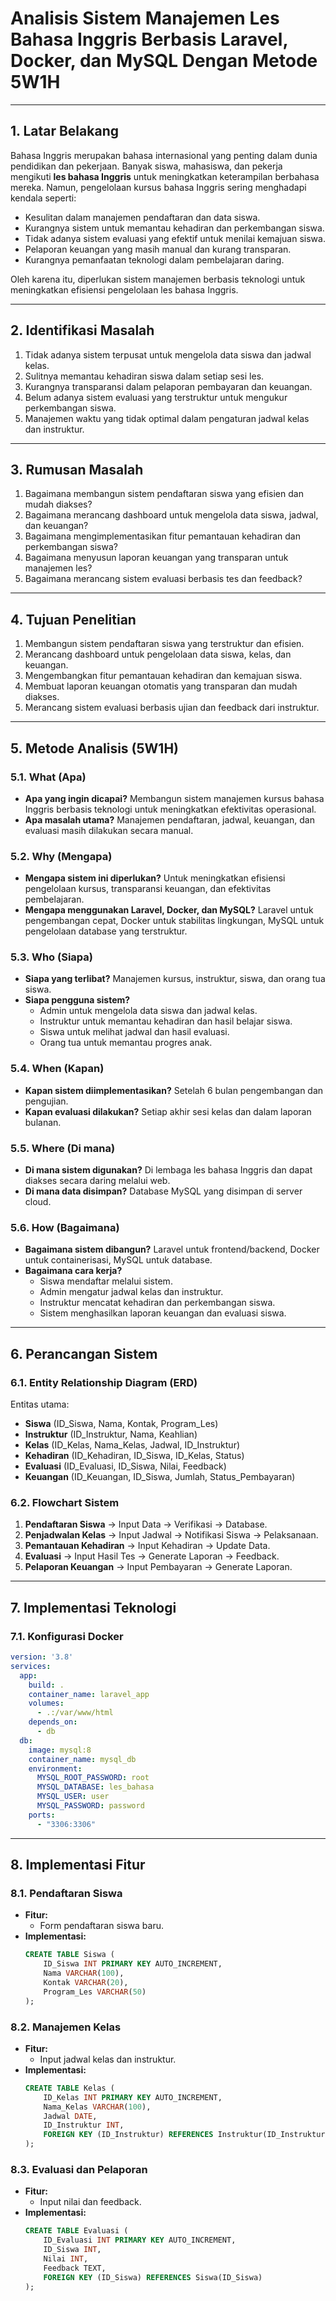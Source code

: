 
# **Analisis Sistem Manajemen Les Bahasa Inggris Berbasis Laravel, Docker, dan MySQL Dengan Metode 5W1H**

---

## **1. Latar Belakang**

Bahasa Inggris merupakan bahasa internasional yang penting dalam dunia pendidikan dan pekerjaan. Banyak siswa, mahasiswa, dan pekerja mengikuti **les bahasa Inggris** untuk meningkatkan keterampilan berbahasa mereka. Namun, pengelolaan kursus bahasa Inggris sering menghadapi kendala seperti:

* Kesulitan dalam manajemen pendaftaran dan data siswa.
* Kurangnya sistem untuk memantau kehadiran dan perkembangan siswa.
* Tidak adanya sistem evaluasi yang efektif untuk menilai kemajuan siswa.
* Pelaporan keuangan yang masih manual dan kurang transparan.
* Kurangnya pemanfaatan teknologi dalam pembelajaran daring.

Oleh karena itu, diperlukan sistem manajemen berbasis teknologi untuk meningkatkan efisiensi pengelolaan les bahasa Inggris.

---

## **2. Identifikasi Masalah**

1. Tidak adanya sistem terpusat untuk mengelola data siswa dan jadwal kelas.
2. Sulitnya memantau kehadiran siswa dalam setiap sesi les.
3. Kurangnya transparansi dalam pelaporan pembayaran dan keuangan.
4. Belum adanya sistem evaluasi yang terstruktur untuk mengukur perkembangan siswa.
5. Manajemen waktu yang tidak optimal dalam pengaturan jadwal kelas dan instruktur.

---

## **3. Rumusan Masalah**

1. Bagaimana membangun sistem pendaftaran siswa yang efisien dan mudah diakses?
2. Bagaimana merancang dashboard untuk mengelola data siswa, jadwal, dan keuangan?
3. Bagaimana mengimplementasikan fitur pemantauan kehadiran dan perkembangan siswa?
4. Bagaimana menyusun laporan keuangan yang transparan untuk manajemen les?
5. Bagaimana merancang sistem evaluasi berbasis tes dan feedback?

---

## **4. Tujuan Penelitian**

1. Membangun sistem pendaftaran siswa yang terstruktur dan efisien.
2. Merancang dashboard untuk pengelolaan data siswa, kelas, dan keuangan.
3. Mengembangkan fitur pemantauan kehadiran dan kemajuan siswa.
4. Membuat laporan keuangan otomatis yang transparan dan mudah diakses.
5. Merancang sistem evaluasi berbasis ujian dan feedback dari instruktur.

---

## **5. Metode Analisis (5W1H)**

### **5.1. What (Apa)**

* **Apa yang ingin dicapai?** Membangun sistem manajemen kursus bahasa Inggris berbasis teknologi untuk meningkatkan efektivitas operasional.
* **Apa masalah utama?** Manajemen pendaftaran, jadwal, keuangan, dan evaluasi masih dilakukan secara manual.

### **5.2. Why (Mengapa)**

* **Mengapa sistem ini diperlukan?** Untuk meningkatkan efisiensi pengelolaan kursus, transparansi keuangan, dan efektivitas pembelajaran.
* **Mengapa menggunakan Laravel, Docker, dan MySQL?** Laravel untuk pengembangan cepat, Docker untuk stabilitas lingkungan, MySQL untuk pengelolaan database yang terstruktur.

### **5.3. Who (Siapa)**

* **Siapa yang terlibat?** Manajemen kursus, instruktur, siswa, dan orang tua siswa.
* **Siapa pengguna sistem?**
  * Admin untuk mengelola data siswa dan jadwal kelas.
  * Instruktur untuk memantau kehadiran dan hasil belajar siswa.
  * Siswa untuk melihat jadwal dan hasil evaluasi.
  * Orang tua untuk memantau progres anak.

### **5.4. When (Kapan)**

* **Kapan sistem diimplementasikan?** Setelah 6 bulan pengembangan dan pengujian.
* **Kapan evaluasi dilakukan?** Setiap akhir sesi kelas dan dalam laporan bulanan.

### **5.5. Where (Di mana)**

* **Di mana sistem digunakan?** Di lembaga les bahasa Inggris dan dapat diakses secara daring melalui web.
* **Di mana data disimpan?** Database MySQL yang disimpan di server cloud.

### **5.6. How (Bagaimana)**

* **Bagaimana sistem dibangun?** Laravel untuk frontend/backend, Docker untuk containerisasi, MySQL untuk database.
* **Bagaimana cara kerja?**
  * Siswa mendaftar melalui sistem.
  * Admin mengatur jadwal kelas dan instruktur.
  * Instruktur mencatat kehadiran dan perkembangan siswa.
  * Sistem menghasilkan laporan keuangan dan evaluasi siswa.

---

## **6. Perancangan Sistem**

### **6.1. Entity Relationship Diagram (ERD)**

Entitas utama:

* **Siswa** (ID_Siswa, Nama, Kontak, Program_Les)
* **Instruktur** (ID_Instruktur, Nama, Keahlian)
* **Kelas** (ID_Kelas, Nama_Kelas, Jadwal, ID_Instruktur)
* **Kehadiran** (ID_Kehadiran, ID_Siswa, ID_Kelas, Status)
* **Evaluasi** (ID_Evaluasi, ID_Siswa, Nilai, Feedback)
* **Keuangan** (ID_Keuangan, ID_Siswa, Jumlah, Status_Pembayaran)

### **6.2. Flowchart Sistem**

1. **Pendaftaran Siswa** → Input Data → Verifikasi → Database.
2. **Penjadwalan Kelas** → Input Jadwal → Notifikasi Siswa → Pelaksanaan.
3. **Pemantauan Kehadiran** → Input Kehadiran → Update Data.
4. **Evaluasi** → Input Hasil Tes → Generate Laporan → Feedback.
5. **Pelaporan Keuangan** → Input Pembayaran → Generate Laporan.

---

## **7. Implementasi Teknologi**

### **7.1. Konfigurasi Docker**

```yaml
version: '3.8'
services:
  app:
    build: .
    container_name: laravel_app
    volumes:
      - .:/var/www/html
    depends_on:
      - db
  db:
    image: mysql:8
    container_name: mysql_db
    environment:
      MYSQL_ROOT_PASSWORD: root
      MYSQL_DATABASE: les_bahasa
      MYSQL_USER: user
      MYSQL_PASSWORD: password
    ports:
      - "3306:3306"
```

---

## **8. Implementasi Fitur**

### **8.1. Pendaftaran Siswa**

* **Fitur:**
  * Form pendaftaran siswa baru.
* **Implementasi:**
  ```sql
  CREATE TABLE Siswa (
      ID_Siswa INT PRIMARY KEY AUTO_INCREMENT,
      Nama VARCHAR(100),
      Kontak VARCHAR(20),
      Program_Les VARCHAR(50)
  );
  ```

### **8.2. Manajemen Kelas**

* **Fitur:**
  * Input jadwal kelas dan instruktur.
* **Implementasi:**
  ```sql
  CREATE TABLE Kelas (
      ID_Kelas INT PRIMARY KEY AUTO_INCREMENT,
      Nama_Kelas VARCHAR(100),
      Jadwal DATE,
      ID_Instruktur INT,
      FOREIGN KEY (ID_Instruktur) REFERENCES Instruktur(ID_Instruktur)
  );
  ```

### **8.3. Evaluasi dan Pelaporan**

* **Fitur:**
  * Input nilai dan feedback.
* **Implementasi:**
  ```sql
  CREATE TABLE Evaluasi (
      ID_Evaluasi INT PRIMARY KEY AUTO_INCREMENT,
      ID_Siswa INT,
      Nilai INT,
      Feedback TEXT,
      FOREIGN KEY (ID_Siswa) REFERENCES Siswa(ID_Siswa)
  );
  ```
